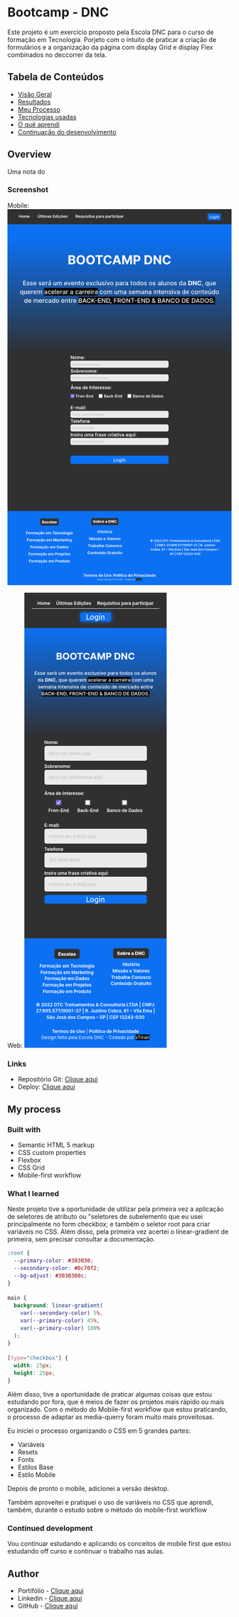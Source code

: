 # Bootcamp - DNC

Este projeto é um exercício proposto pela Escola DNC para o curso de formação em Tecnologia. Porjeto com o intuito de praticar a criação de formulários e a organização da página com display Grid e display Flex combinados no deccorrer da tela.

## Tabela de Conteúdos

- [Visão Geral](#overview)
- [Resultados](#screenshot)
- [Meu Processo](#my-process)
- [Tecnologias usadas](#built-with)
- [O quê aprendi](#what-I-learned)
- [Continuação do desenvolvimento](#continue-development)

## Overview

Uma nota do

### Screenshot

Mobile:
![](./resultado/Web.png)

Web:
![](./resultado/mobile.png)

### Links

- Repositório Git: [Clique aqui](https://github.com/xtirian/DNC-Exercicios/tree/main/0.Bootcamp%20-%20DNC)
- Deploy: [Clique aqui](https://bootcamp-dnc-snowy.vercel.app)

## My process

### Built with

- Semantic HTML 5 markup
- CSS custom properties
- Flexbox
- CSS Grid
- Mobile-first workflow

### What I learned

Neste projeto tive a oportunidade de utilizar pela primeira vez a aplicação de seletores de atributo ou "seletores de subelemento que eu usei principalmente no form checkbox; e também o seletor root para criar variáveis no CSS.
Além disso, pela primeira vez acertei o linear-gradient de primeira, sem precisar consultar a documentação.

```css
:root {
  --primary-color: #303030;
  --secondary-color: #0c70f2;
  --bg-adjust: #3030308c;
}

main {
  background: linear-gradient(
    var(--secondary-color) 5%,
    var(--primary-color) 45%,
    var(--primary-color) 100%
  );
}

[type="checkbox"] {
  width: 25px;
  height: 25px;
}
```

Além disso, tive a oportunidade de praticar algumas coisas que estou estudando por fora, que é meios de fazer os projetos mais rápido ou mais organizado. Com o método do Mobile-first workflow que estou praticando, o processo de adaptar as media-querry foram muito mais proveitosas.

Eu iniciei o processo organizando o CSS em 5 grandes partes:

- Variáveis
- Resets
- Fonts
- Estilos Base
- Estilo Mobile

Depois de pronto o mobile, adicionei a versão desktop.

Também aproveitei e pratiquei o uso de variáveis no CSS que aprendi, também, durante o estudo sobre o método do mobile-first workflow

### Continued development

Vou continuar estudando e aplicando os conceitos de mobile first que estou estudando off curso e continuar o trabalho nas aulas.

## Author

- Portifólio - [Clique aqui](https://xtirian.netlify.app/)
- Linkedin - [Clique aqui](https://www.linkedin.com/in/mf-cunha/x)
- GitHub - [Clique aqui](https://github.com/xtirian/)
